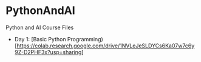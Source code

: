 # PythonAndAI
Python and AI Course Files

* Day 1: [Basic Python Programming)[https://colab.research.google.com/drive/1NVLeJeSLDYCs6Ka07w7c6y9Z-D2PHF3x?usp=sharing]
